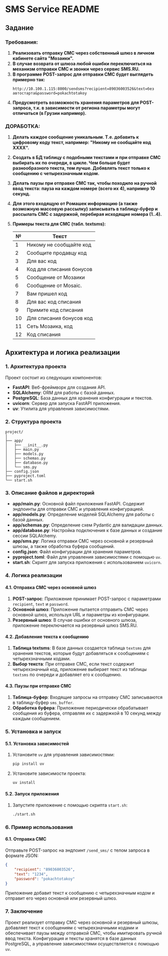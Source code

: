 # SMS Service README

## Задание

### Требования:

1. **Реализовать отправку СМС через собственный шлюз в личном кабинете сайта "Мозаики".**
2. **В случае возврата от шлюза любой ошибки переключиться на механизм отправки СМС и звонки через сервис SMS.RU.**
3. **В программе POST-запрос для отправки СМС будет выглядеть примерно так:**
   ```
   http://10.100.1.115:8000/sendsms?recipient=89036003526&text=без автостарта&password=pokachtotakoy
   ```
4. **Предусмотреть возможность хранения параметров для POST-запроса, т.к. в зависимости от региона параметры могут отличаться (в Грузии например).**

### ДОРАБОТКА:

1. **Делать каждое сообщение уникальным. Т.е. добавить к цифровому коду текст, например: "Никому не сообщайте код XXXX".**
2. **Создать в БД таблицу с подобными текстами и при отправке СМС выбирать их по очереди, в цикле. Чем больше будет разнообразного текста, тем лучше. Добявлять текст только к сообщению с четырехзначным кодом.**
3. **Делать паузы при отправке СМС так, чтобы походило на ручной ввод текста: пауза на каждом номере (всего их 4), например 10 секунд.**
4. **Для этого входящую от Ромашек информацию (а также возможную массовую рассылку) записывать в таблицу-буфер и рассылать СМС с задержкой, перебирая исходящие номера (1..4).**
5. **Примеры текста для СМС (табл. textsms):**

   | №  | Текст                        |
   |----|------------------------------|
   | 1  | Никому не сообщайте код      |
   | 2  | Сообщите продавцу код        |
   | 3  | Для вас код                  |
   | 4  | Код для списания бонусов     |
   | 5  | Сообщение от Мозаики         |
   | 6  | Сообщение от Mosaic.         |
   | 7  | Вам пришел код               |
   | 8  | Для вас код списания         |
   | 9  | Примите код списания         |
   | 10 | Для списания бонусов код     |
   | 11 | Сеть Мозаика, код            |
   | 12 | Код списания                 |

## Архитектура и логика реализации

### 1. Архитектура проекта

Проект состоит из следующих компонентов:

- **FastAPI**: Веб-фреймворк для создания API.
- **SQLAlchemy**: ORM для работы с базой данных.
- **PostgreSQL**: База данных для хранения конфигурации и текстов.
- **uvicorn**: Сервер для запуска FastAPI приложения.
- **uv**: Утилита для управления зависимостями.

### 2. Структура проекта

```
project/
│
├── app/
│   ├── __init__.py
│   ├── main.py
│   ├── models.py
│   ├── schemas.py
│   ├── database.py
│   └── sms.py
├── config.json
├── pyproject.toml
└── start.sh
```

### 3. Описание файлов и директорий

- **app/main.py**: Основной файл приложения FastAPI. Содержит эндпоинты для отправки СМС и управления конфигурацией.
- **app/models.py**: Определение моделей SQLAlchemy для работы с базой данных.
- **app/schemas.py**: Определение схем Pydantic для валидации данных.
- **app/database.py**: Настройка подключения к базе данных и создание сессии SQLAlchemy.
- **app/sms.py**: Логика отправки СМС через основной и резервный шлюзы, а также обработка буфера сообщений.
- **config.json**: Файл конфигурации для хранения параметров.
- **pyproject.toml**: Файл для управления зависимостями с помощью `uv`.
- **start.sh**: Скрипт для запуска приложения с использованием `uvicorn`.

### 4. Логика реализации

#### 4.1. Отправка СМС через основной шлюз

1. **POST-запрос**: Приложение принимает POST-запрос с параметрами `recipient`, `text` и `password`.
2. **Основной шлюз**: Приложение пытается отправить СМС через основной шлюз, используя URL и параметры из конфигурации.
3. **Резервный шлюз**: В случае ошибки от основного шлюза, приложение переключается на резервный шлюз SMS.RU.

#### 4.2. Добавление текста к сообщению

1. **Таблица textsms**: В базе данных создается таблица `textsms` для хранения текстов, которые будут добавляться к сообщениям с четырехзначными кодами.
2. **Выбор текста**: При отправке СМС, если текст содержит четырехзначный код, приложение выбирает текст из таблицы `textsms` по очереди и добавляет его к сообщению.

#### 4.3. Паузы при отправке СМС

1. **Таблица-буфер**: Входящие запросы на отправку СМС записываются в таблицу-буфер `sms_buffer`.
2. **Обработка буфера**: Приложение периодически обрабатывает сообщения из буфера, отправляя их с задержкой в 10 секунд между каждым сообщением.

### 5. Установка и запуск

#### 5.1. Установка зависимостей

1. Установите `uv` для управления зависимостями:
   ```bash
   pip install uv
   ```
2. Установите зависимости проекта:
   ```bash
   uv install
   ```

#### 5.2. Запуск приложения

1. Запустите приложение с помощью скрипта `start.sh`:
   ```bash
   ./start.sh
   ```

### 6. Пример использования

#### 6.1. Отправка СМС

Отправьте POST-запрос на эндпоинт `/send_sms/` с телом запроса в формате JSON:

```json
{
    "recipient": "89036003526",
    "text": "1234",
    "password": "pokachtotakoy"
}
```

Приложение добавит текст к сообщению с четырехзначным кодом и отправит его через основной или резервный шлюз.

### 7. Заключение

Проект реализует отправку СМС через основной и резервный шлюзы, добавляет текст к сообщениям с четырехзначными кодами и обеспечивает паузы между отправкой СМС, чтобы имитировать ручной ввод текста. Конфигурация и тексты хранятся в базе данных PostgreSQL, а управление зависимостями осуществляется с помощью `uv`.
